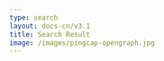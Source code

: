 ```yaml
---
type: search
layout: docs-cn/v3.1
title: Search Result
image: /images/pingcap-opengraph.jpg
---
```

